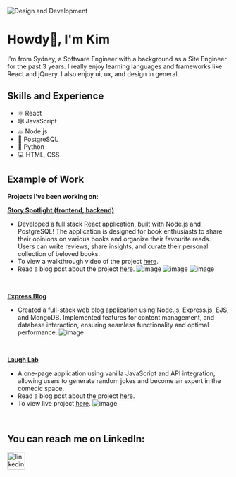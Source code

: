 ![Design and Development](https://media.licdn.com/dms/image/D5616AQHKOywPEBBs6A/profile-displaybackgroundimage-shrink_350_1400/0/1709732979910?e=1718236800&v=beta&t=teen_VGujjo6OWBDHikhhMB0PBXct8eywj0MOHgLD9k)

# Howdy👋, I'm Kim
I'm from Sydney, a Software Engineer with a background as a Site Engineer for the past 3 years. I really enjoy learning languages and frameworks like React and jQuery. I also enjoy ui, ux, and design in general.

## Skills and Experience
* ⚛ React
* 🕸 JavaScript
* 🔙 Node.js
* 📅 PostgreSQL
* 🐍 Python
* 💻 HTML, CSS

## Example of Work

**Projects I've been working on:**

**[Story Spotlight (frontend, ](https://github.com/KimSengThai/StorySpotlight-Frontend) [backend)](https://github.com/KimSengThai/StorySpotlight-Backend)**
- Developed a full stack React application, built with Node.js and PostgreSQL! The application is designed for book enthusiasts to share their opinions on various books and organize their favourite reads. Users can write reviews, share insights, and curate their personal collection of beloved books.
- To view a walkthrough video of the project [here](https://youtu.be/Fzl2VZwufkQ).
- Read a blog post about the project [here](https://medium.com/@tksthebest3/storyspotlight-my-full-stack-project-a41504bbd929).
![image](https://github.com/KimSengThai/KimSengThai/assets/148199726/3f710bfa-875d-48d1-b4e7-79f7a1b1a1ae)
![image](https://github.com/KimSengThai/KimSengThai/assets/148199726/531fcb6b-e16c-4934-af81-615120512ae0)
![image](https://github.com/KimSengThai/KimSengThai/assets/148199726/8474b561-7b90-46ee-9a4d-fe77d108ea75)
<br>

**[Express Blog](https://github.com/KimSengThai/Express-Blog)**
- Created a full-stack web blog application using Node.js, Express.js, EJS, and MongoDB. Implemented features for content management, and database interaction, ensuring seamless functionality and optimal performance.
![image](https://github.com/KimSengThai/KimSengThai/assets/148199726/daea9998-4327-41fc-a7e3-0f389cc7a598)
<br>

**[Laugh Lab](https://github.com/KimSengThai/Laugh-Lab)**
- A one-page application using vanilla JavaScript and API integration, allowing users to generate random jokes and become an expert in the comedic space.
- Read a blog post about the project [here](https://medium.com/p/49d838725816).
- To view live project [here](https://jokefrontendapi.netlify.app/).
![image](https://github.com/KimSengThai/KimSengThai/assets/148199726/b7e056a2-51e7-46f3-a3b8-3cd4c696b853)
<br>



## You can reach me on LinkedIn:
[<img src='https://cdn.jsdelivr.net/npm/simple-icons@3.0.1/icons/linkedin.svg' alt='linkedin' height='40'>](https://www.linkedin.com/in/kimseng-thai/)  
